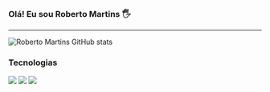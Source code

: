 ### Olá! Eu sou Roberto Martins 🖐️
<hr>

![Roberto Martins GitHub stats](https://github-readme-stats.vercel.app/api?username=martinsroberto&show_icons=true&theme=transparent)



### Tecnologias
<div style="display: inline_block"> 
  <img src="https://img.shields.io/badge/HTML5-E34F26?style=for-the-badge&logo=html5&logoColor=white" />
  <img src="https://img.shields.io/badge/CSS3-1572B6?style=for-the-badge&logo=css3&logoColor=white" />
  <img src="https://img.shields.io/badge/JavaScript-F7DF1E?style=for-the-badge&logo=javascript&logoColor=black" />
</div>
